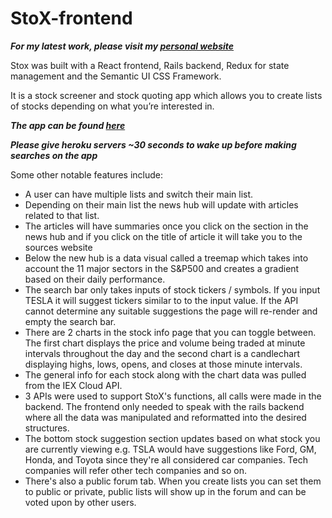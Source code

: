 
# StoX-frontend #

___For my latest work, please visit my [personal website](https://www.mattaquino.dev/)___

Stox was built with a React frontend, Rails backend, Redux for  state management and the Semantic UI CSS Framework.

It is a stock screener and stock quoting app which allows you to create lists of stocks depending on what you’re interested in.

___The app can be found [here](stoxx.netlify.app)___

***Please give heroku servers ~30 seconds to wake up before making searches on the app***

Some other notable features include:
* A user can have multiple lists and switch their main list.
* Depending on their main list the news hub will update with articles related to that list.
* The articles will have summaries once you click on the section in the news hub and if you click on the title of article it will take you to the sources website
* Below the new hub is a data visual called a treemap which takes into account the 11 major sectors in the S&P500 and creates a gradient based on their daily performance.
* The search bar only takes inputs of stock tickers / symbols. If you input TESLA it will suggest tickers similar to to the input value. If the API cannot determine any suitable suggestions the page will re-render and empty the search bar.
* There are 2 charts in the stock info page that you can toggle between. The first chart displays the price and volume being traded at minute intervals throughout the day and the second chart is a candlechart displaying highs, lows, opens, and closes at those minute intervals.
* The general info for each stock along with the chart data was pulled from the IEX Cloud API. 
* 3 APIs were used to support StoX's functions, all calls were made in the backend. The frontend only needed to speak with the rails backend where all the data was manipulated and reformatted into the desired structures.
* The bottom stock suggestion section updates based on what stock you are currently viewing e.g. TSLA would have suggestions like Ford, GM, Honda, and Toyota since they're all considered car companies. Tech companies will refer other tech companies and so on.
* There's also a public forum tab. When you create lists you can set them to public or private, public lists will show up in the forum and can be voted upon by other users. 

<!-- I created this app because I wanted to work with the IEX Cloud API. My approach was to minimize the amount of API calls but still pull as much pertinent information. The IEX Exchange is the best resource for free financial data, their credit system also doesn't stifle developers with a rate limit. I used 2 other APIs (Alphavantage and Polygon.io) for the search box suggestion feature as well as the stock suggestion feature but at times their 5 call / minute rate plans would leave sections of my app blank. 

I do plan on using the IEX Cloud API again in the future. Possibly on a program that is more backend heavy to perform calculations and possibly do some analysis on historical data. The 100 call / second rate limit should tide me over for a while until I can gain access to CTA feeds. First, I have to design and create an infrastructure that can crunch data at a rate faster than 10 ms, until then an IEX Cloud API subscription should be fine.   -->